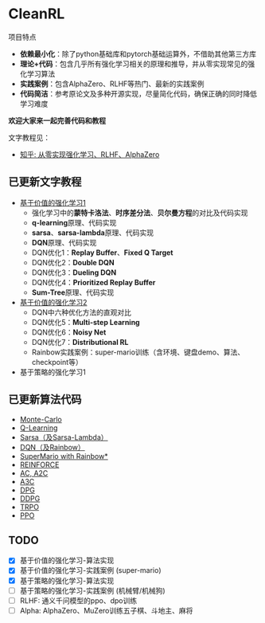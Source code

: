 # CleanRL

项目特点

* **依赖最小化**：除了python基础库和pytorch基础运算外，不借助其他第三方库
* **理论+代码**：包含几乎所有强化学习相关的原理和推导，并从零实现常见的强化学习算法
* **实践案例**：包含AlphaZero、RLHF等热门、最新的实践案例
* **代码简洁**：参考原论文及多种开源实现，尽量简化代码，确保正确的同时降低学习难度

**欢迎大家来一起完善代码和教程**

文字教程见：

* [知乎: 从零实现强化学习、RLHF、AlphaZero](https://zhuanlan.zhihu.com/p/672591581)

## 已更新文字教程

* [基于价值的强化学习1](https://zhuanlan.zhihu.com/p/673543350)
    * 强化学习中的**蒙特卡洛法**、**时序差分法**、**贝尔曼方程**的对比及代码实现
    * **q-learning**原理、代码实现
    * **sarsa**、**sarsa-lambda**原理、代码实现
    * **DQN**原理、代码实现
    * DQN优化1：**Replay Buffer**、**Fixed Q Target**
    * DQN优化2：**Double DQN**
    * DQN优化3：**Dueling DQN**
    * DQN优化4：**Prioritized Replay Buffer**
    * **Sum-Tree**原理、代码实现
* [基于价值的强化学习2](https://zhuanlan.zhihu.com/p/677135856)
    * DQN中六种优化方法的直观对比
    * DQN优化5：**Multi-step Learning**
    * DQN优化6：**Noisy Net**
    * DQN优化7：**Distributional RL**
    * Rainbow实践案例：super-mario训练（含环境、键盘demo、算法、checkpoint等）
* 基于策略的强化学习1

## 已更新算法代码

* [Monte-Carlo](Experiments/run_mc_cartpole.py)
* [Q-Learning](CleanRL/algorithms/q_learning)
* [Sarsa（及Sarsa-Lambda）](CleanRL/algorithms/sarsa)
* [DQN（及Rainbow）](CleanRL/algorithms/dqn)
* [SuperMario with Rainbow*](Examples/super_mario)
* [REINFORCE](CleanRL/algorithms/reinforce)
* [AC, A2C](CleanRL/algorithms/ac_a2c)
* [A3C](CleanRL/algorithms/a3c)
* [DPG](CleanRL/algorithms/dpg_ddpg)
* [DDPG](CleanRL/algorithms/dpg_ddpg)
* [TRPO](CleanRL/algorithms/trpo)
* [PPO](CleanRL/algorithms/ppo)

## TODO

- [x] 基于价值的强化学习-算法实现
- [x] 基于价值的强化学习-实践案例 (super-mario)
- [x] 基于策略的强化学习-算法实现
- [ ] 基于策略的强化学习-实践案例 (机械臂/机械狗)
- [ ] RLHF: 通义千问模型的ppo、dpo训练
- [ ] Alpha: AlphaZero、MuZero训练五子棋、斗地主、麻将